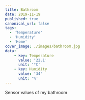 ```yaml
---
title: Bathroom
date: 2019-11-19
published: true
canonical_url: false
tags: 
  - 'Temperature' 
  - 'Humidity'
  - 'Home'
cover_image: ./images/bathroom.jpg
data:
    - key: Temperature
      value: '22.1'
      unit: '°C'
    - key: Humidity
      value: '34'
      unit: '%'
---
```

Sensor values of my bathroom